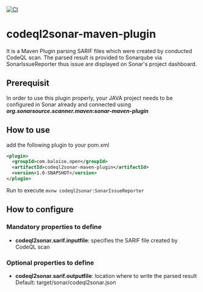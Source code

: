[![CI](https://github.com/baloise-incubator/codeql2sonar-maven-plugin/actions/workflows/ci.yml/badge.svg)](https://github.com/baloise-incubator/codeql2sonar-maven-plugin/actions/workflows/ci.yml)

# codeql2sonar-maven-plugin
It is a Maven Plugin parsing SARIF files which were created by conducted CodeQL scan. The parsed result is provided to
Sonarqube via SonarIssueReporter thus issue are displayed on Sonar's project dashboard.

## Prerequisit
In order to use this plugin properly, your JAVA project needs to be configured in Sonar already and connected using 
___org.sonarsource.scanner.maven:sonar-maven-plugin___

## How to use
add the following plugin to your pom.xml
```XML
<plugin>
  <groupId>com.baloise.open</groupId>
  <artifactId>codeql2sonar-maven-plugin</artifactId>
  <version>1.0-SNAPSHOT</version>
</plugin>
```

Run to execute ```mvnw codeql2sonar:SonarIssueReporter```

## How to configure
### Mandatory properties to define
- __codeql2sonar.sarif.inputfile__: specifies the SARIF file created by CodeQL scan

### Optional properties to define
- __codeql2sonar.sarif.outputfile__: location where to write the parsed result
  Default: target/sonar/codeql2sonar.json
